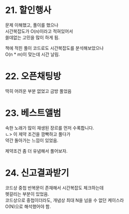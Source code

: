 # 21. 할인행사
문제 이해했고, 풀이를 했으나  
시간복잡도가 O(n)이라고 적혀있어서  
쓸데없는 고민을 많이 하게 됨.  

책에 적힌 풀이 코드로도 시간복잡도를 분석해보았으나    
O(n * m)이 맞는데 시간 날림.

# 22. 오픈채팅방
딱히 어려운 부분 없었고 금방 풀었음

# 23. 베스트앨범
속한 노래가 많이 재생된 장르를 먼저 수록합니다.  
ㄴ> 이 제약 조건을 깜빡하고 풀다가  
약간 돌아가는 느낌이 있었음.  

제약조건 좀 더 유념해서 풀어보자.

# 24. 신고결과받기
코드상 중첩 반복문이 존재해서 시간복잡도 체크하는데  
헷갈리는 부분이 있었음.  
코드상으로 중첩이더라도, 개념상 최대 N을 넘을 수 없던 케이스라  
O(N)으로 해석했어야 함.  


